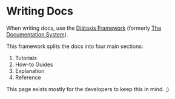 # Writing Docs

When writing docs, use the [Diátaxis Framework](https://diataxis.fr/)
(formerly [The Documentation System](https://documentation.divio.com/)).

This framework splits the docs into four main sections:

1. Tutorials
2. How-to Guides
3. Explanation
4. Reference

This page exists mostly for the developers to keep this in mind. ;)

